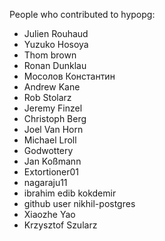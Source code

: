 People who contributed to hypopg:

  * Julien Rouhaud
  * Yuzuko Hosoya
  * Thom brown
  * Ronan Dunklau
  * Мосолов Константин
  * Andrew Kane
  * Rob Stolarz
  * Jeremy Finzel
  * Christoph Berg
  * Joel Van Horn
  * Michael Lroll
  * Godwottery
  * Jan Koßmann
  * Extortioner01
  * nagaraju11
  * ibrahim edib kokdemir
  * github user nikhil-postgres
  * Xiaozhe Yao
  * Krzysztof Szularz
